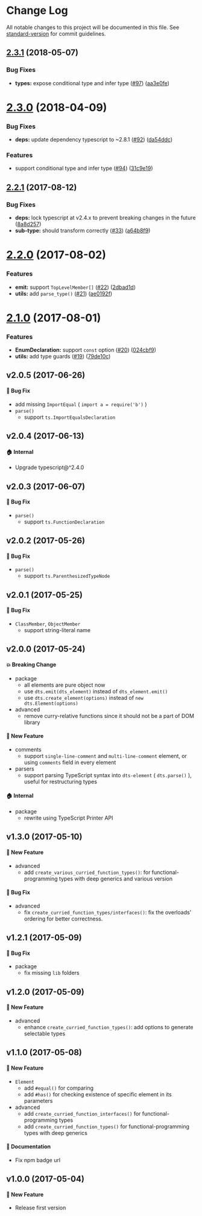 # Change Log

All notable changes to this project will be documented in this file. See [standard-version](https://github.com/conventional-changelog/standard-version) for commit guidelines.

<a name="2.3.1"></a>
## [2.3.1](https://github.com/ikatyang/dts-element/compare/v2.3.0...v2.3.1) (2018-05-07)


### Bug Fixes

* **types:** expose conditional type and infer type ([#97](https://github.com/ikatyang/dts-element/issues/97)) ([aa3e0fe](https://github.com/ikatyang/dts-element/commit/aa3e0fe))



<a name="2.3.0"></a>
# [2.3.0](https://github.com/ikatyang/dts-element/compare/v2.2.1...v2.3.0) (2018-04-09)


### Bug Fixes

* **deps:** update dependency typescript to ~2.8.1 ([#92](https://github.com/ikatyang/dts-element/issues/92)) ([da54ddc](https://github.com/ikatyang/dts-element/commit/da54ddc))


### Features

* support conditional type and infer type ([#94](https://github.com/ikatyang/dts-element/issues/94)) ([31c9e19](https://github.com/ikatyang/dts-element/commit/31c9e19))



<a name="2.2.1"></a>
## [2.2.1](https://github.com/ikatyang/dts-element/compare/v2.2.0...v2.2.1) (2017-08-12)


### Bug Fixes

* **deps:** lock typescript at v2.4.x to prevent breaking changes in the future ([8a8d257](https://github.com/ikatyang/dts-element/commit/8a8d257))
* **sub-type:** should transform correctly ([#33](https://github.com/ikatyang/dts-element/issues/33)) ([a64b8f9](https://github.com/ikatyang/dts-element/commit/a64b8f9))



<a name="2.2.0"></a>
# [2.2.0](https://github.com/ikatyang/dts-element/compare/v2.1.0...v2.2.0) (2017-08-02)


### Features

* **emit:** support `TopLevelMember[]` ([#22](https://github.com/ikatyang/dts-element/issues/22)) ([2dbad1d](https://github.com/ikatyang/dts-element/commit/2dbad1d))
* **utils:** add `parse_type()` ([#21](https://github.com/ikatyang/dts-element/issues/21)) ([ae0192f](https://github.com/ikatyang/dts-element/commit/ae0192f))



<a name="2.1.0"></a>
# [2.1.0](https://github.com/ikatyang/dts-element/compare/v2.0.5...v2.1.0) (2017-08-01)


### Features

* **EnumDeclaration:** support `const` option ([#20](https://github.com/ikatyang/dts-element/issues/20)) ([024cbf9](https://github.com/ikatyang/dts-element/commit/024cbf9))
* **utils:** add type guards ([#19](https://github.com/ikatyang/dts-element/issues/19)) ([79de10c](https://github.com/ikatyang/dts-element/commit/79de10c))



## v2.0.5 (2017-06-26)

#### 🐛 Bug Fix
- add missing `ImportEqual` ( `import a = require('b')` )
- `parse()`
  - support `ts.ImportEqualsDeclaration`

## v2.0.4 (2017-06-13)

#### 🏠 Internal
- Upgrade typescript@^2.4.0

## v2.0.3 (2017-06-07)

#### 🐛 Bug Fix
- `parse()`
  - support `ts.FunctionDeclaration`

## v2.0.2 (2017-05-26)

#### 🐛 Bug Fix
- `parse()`
  - support `ts.ParenthesizedTypeNode`

## v2.0.1 (2017-05-25)

#### 🐛 Bug Fix
- `ClassMember`, `ObjectMember`
  - support string-literal name

## v2.0.0 (2017-05-24)

#### 💥 Breaking Change
- package
  - all elements are pure object now
  - use `dts.emit(dts_element)` instead of `dts_element.emit()`
  - use `dts.create_element(options)` instead of `new dts.Element(options)`
- advanced
  - remove curry-relative functions since it should not be a part of DOM library

#### 🚀 New Feature
- comments
  - support `single-line-comment` and `multi-line-comment` element, or using `comments` field in every element
- parsers
  - support parsing TypeScript syntax into `dts-element` ( `dts.parse()` ), useful for restructuring types

#### 🏠 Internal
- package
  - rewrite using TypeScript Printer API

## v1.3.0 (2017-05-10)

#### 🚀 New Feature
- advanced
  - add `create_various_curried_function_types()`: for functional-programming types with deep generics and various version

#### 🐛 Bug Fix
- advanced
  - fix `create_curried_function_types/interfaces()`: fix the overloads' ordering for better correctness.

## v1.2.1 (2017-05-09)

#### 🐛 Bug Fix
- package
  - fix missing `lib` folders

## v1.2.0 (2017-05-09)

#### 🚀 New Feature
- advanced
  - enhance `create_curried_function_types()`: add options to generate selectable types

## v1.1.0 (2017-05-08)

#### 🚀 New Feature
- `Element`
  - add `#equal()` for comparing
  - add `#has()` for checking existence of specific element in its parameters
- advanced
  - add `create_curried_function_interfaces()` for functional-programming types
  - add `create_curried_function_types()` for functional-programming types with deep generics

#### 📝 Documentation
- Fix npm badge url

## v1.0.0 (2017-05-04)

#### 🚀 New Feature
- Release first version
